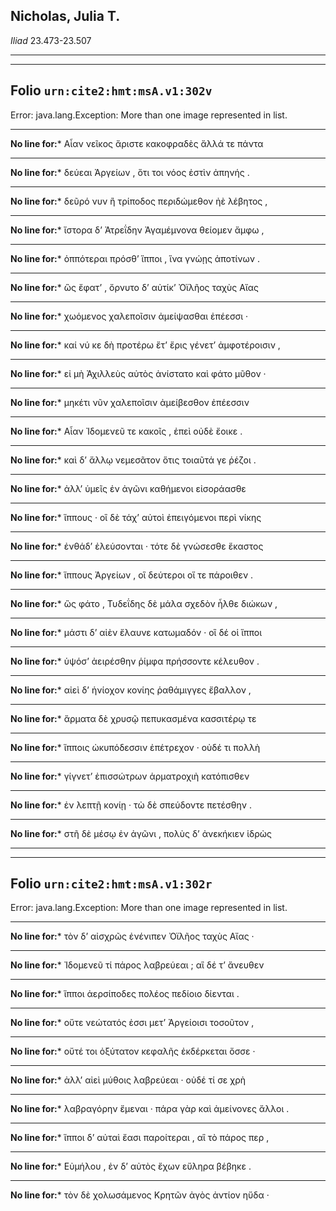 ## Nicholas, Julia T.

*Iliad* 23.473-23.507

---

---

## **Folio `urn:cite2:hmt:msA.v1:302v`**



Error: java.lang.Exception: More than one image represented in list.

--- 

 **No line for:*** Αἶαν νεῖκος ἄριστε κακοφραδὲς ἄλλά τε πάντα

--- 

 **No line for:*** δεύεαι Ἀργείων , ὅτι τοι νόος ἐστὶν ἀπηνής .

--- 

 **No line for:*** δεῦρό νυν ἢ τρίποδος περιδώμεθον ἠὲ λέβητος ,

--- 

 **No line for:*** ἴστορα δʼ Ἀτρεΐδην Ἀγαμέμνονα θείομεν ἄμφω ,

--- 

 **No line for:*** ὁππότεραι πρόσθʼ ἵπποι , ἵνα γνώῃς ἀποτίνων .

--- 

 **No line for:*** ὣς ἔφατʼ , ὄρνυτο δʼ αὐτίκʼ Ὀϊλῆος ταχὺς Αἴας

--- 

 **No line for:*** χωόμενος χαλεποῖσιν ἀμείψασθαι ἐπέεσσι ·

--- 

 **No line for:*** καί νύ κε δὴ προτέρω ἔτʼ ἔρις γένετʼ ἀμφοτέροισιν ,

--- 

 **No line for:*** εἰ μὴ Ἀχιλλεὺς αὐτὸς ἀνίστατο καὶ φάτο μῦθον ·

--- 

 **No line for:*** μηκέτι νῦν χαλεποῖσιν ἀμείβεσθον ἐπέεσσιν

--- 

 **No line for:*** Αἶαν Ἰδομενεῦ τε κακοῖς , ἐπεὶ οὐδὲ ἔοικε .

--- 

 **No line for:*** καὶ δʼ ἄλλῳ νεμεσᾶτον ὅτις τοιαῦτά γε ῥέζοι .

--- 

 **No line for:*** ἀλλʼ ὑμεῖς ἐν ἀγῶνι καθήμενοι εἰσοράασθε

--- 

 **No line for:*** ἵππους · οἳ δὲ τάχʼ αὐτοὶ ἐπειγόμενοι περὶ νίκης

--- 

 **No line for:*** ἐνθάδʼ ἐλεύσονται · τότε δὲ γνώσεσθε ἕκαστος

--- 

 **No line for:*** ἵππους Ἀργείων , οἳ δεύτεροι οἵ τε πάροιθεν .

--- 

 **No line for:*** ὣς φάτο , Τυδεΐδης δὲ μάλα σχεδὸν ἦλθε διώκων ,

--- 

 **No line for:*** μάστι δʼ αἰὲν ἔλαυνε κατωμαδόν · οἳ δέ οἱ ἵπποι

--- 

 **No line for:*** ὑψόσʼ ἀειρέσθην ῥίμφα πρήσσοντε κέλευθον .

--- 

 **No line for:*** αἰεὶ δʼ ἡνίοχον κονίης ῥαθάμιγγες ἔβαλλον ,

--- 

 **No line for:*** ἅρματα δὲ χρυσῷ πεπυκασμένα κασσιτέρῳ τε

--- 

 **No line for:*** ἵπποις ὠκυπόδεσσιν ἐπέτρεχον · οὐδέ τι πολλὴ

--- 

 **No line for:*** γίγνετʼ ἐπισσώτρων ἁρματροχιὴ κατόπισθεν

--- 

 **No line for:*** ἐν λεπτῇ κονίῃ · τὼ δὲ σπεύδοντε πετέσθην .

--- 

 **No line for:*** στῆ δὲ μέσῳ ἐν ἀγῶνι , πολὺς δʼ ἀνεκήκιεν ἱδρὼς

---

---

## **Folio `urn:cite2:hmt:msA.v1:302r`**



Error: java.lang.Exception: More than one image represented in list.

--- 

 **No line for:*** τὸν δʼ αἰσχρῶς ἐνένιπεν Ὀϊλῆος ταχὺς Αἴας ·

--- 

 **No line for:*** Ἰδομενεῦ τί πάρος λαβρεύεαι ; αἳ δέ τʼ ἄνευθεν

--- 

 **No line for:*** ἵπποι ἀερσίποδες πολέος πεδίοιο δίενται .

--- 

 **No line for:*** οὔτε νεώτατός ἐσσι μετʼ Ἀργείοισι τοσοῦτον ,

--- 

 **No line for:*** οὔτέ τοι ὀξύτατον κεφαλῆς ἐκδέρκεται ὄσσε ·

--- 

 **No line for:*** ἀλλʼ αἰεὶ μύθοις λαβρεύεαι · οὐδέ τί σε χρὴ

--- 

 **No line for:*** λαβραγόρην ἔμεναι · πάρα γὰρ καὶ ἀμείνονες ἄλλοι .

--- 

 **No line for:*** ἵπποι δʼ αὐταὶ ἔασι παροίτεραι , αἳ τὸ πάρος περ ,

--- 

 **No line for:*** Εὐμήλου , ἐν δʼ αὐτὸς ἔχων εὔληρα βέβηκε .

--- 

 **No line for:*** τὸν δὲ χολωσάμενος Κρητῶν ἀγὸς ἀντίον ηὔδα ·